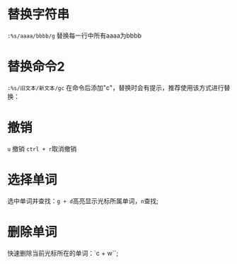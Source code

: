 # 替换字符串
`:%s/aaaa/bbbb/g`
替换每一行中所有aaaa为bbbb

# 替换命令2
`:%s/旧文本/新文本/gc`
在命令后添加"c"，替换时会有提示，推荐使用该方式进行替换：

# 撤销
`u` 撤销
`ctrl + r`取消撤销

# 选择单词
选中单词并查找：`g + d`高亮显示光标所属单词，`n`查找;

# 删除单词
快速删除当前光标所在的单词：`c + w``;
